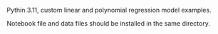 Pythin 3.11, custom linear and polynomial regression model examples. 

Notebook file and data files should be installed in the same directory.
